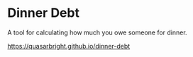 # Dinner Debt

A tool for calculating how much you owe someone for dinner.

https://quasarbright.github.io/dinner-debt